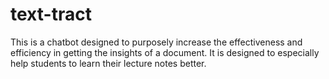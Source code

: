 # text-tract
This is a chatbot designed to purposely increase the effectiveness and efficiency in getting the insights of a document.
It is designed to especially help students to learn their lecture notes better.
